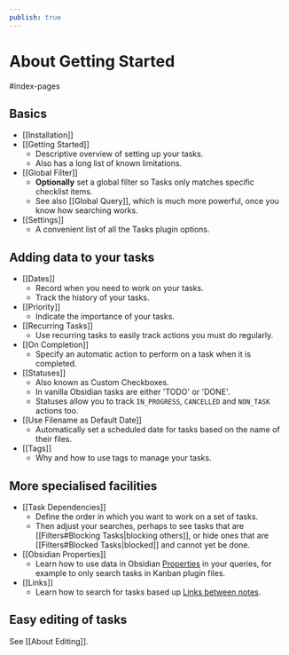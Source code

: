 ```yaml
---
publish: true
---
```


# About Getting Started

<span class="related-pages">#index-pages</span>

## Basics

- [[Installation]]
- [[Getting Started]]
  - Descriptive overview of setting up your tasks.
  - Also has a long list of known limitations.
- [[Global Filter]]
  - **Optionally** set a global filter so Tasks only matches specific checklist items.
  - See also [[Global Query]], which is much more powerful, once you know how searching works.
- [[Settings]]
  - A convenient list of all the Tasks plugin options.

## Adding data to your tasks

- [[Dates]]
  - Record when you need to work on your tasks.
  - Track the history of your tasks.
- [[Priority]]
  - Indicate the importance of your tasks.
- [[Recurring Tasks]]
  - Use recurring tasks to easily track actions you must do regularly.
- [[On Completion]]
  - Specify an automatic action to perform on a task when it is completed.
- [[Statuses]]
  - Also known as Custom Checkboxes.
  - In vanilla Obsidian tasks are either 'TODO' or 'DONE'.
  - Statuses allow you to track `IN_PROGRESS`, `CANCELLED` and `NON_TASK` actions too.
- [[Use Filename as Default Date]]
  - Automatically set a scheduled date for tasks based on the name of their files.
- [[Tags]]
  - Why and how to use tags to manage your tasks.

## More specialised facilities

- [[Task Dependencies]]
  - Define the order in which you want to work on a set of tasks.
  - Then adjust your searches, perhaps to see tasks that are [[Filters#Blocking Tasks|blocking others]], or hide ones that are [[Filters#Blocked Tasks|blocked]] and cannot yet be done.
- [[Obsidian Properties]]
  - Learn how to use data in Obsidian [Properties](https://help.obsidian.md/Editing+and+formatting/Properties) in your queries, for example to only search tasks in Kanban plugin files.
- [[Links]]
  - Learn how to search for tasks based up [Links between notes](https://help.obsidian.md/link-notes).

## Easy editing of tasks

See [[About Editing]].
